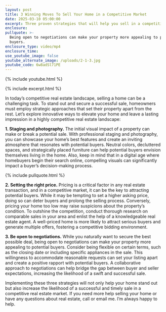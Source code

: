 ```yaml
---
layout: post
title: 3 Winning Moves To Sell Your Home in a Competitive Market
date: 2025-03-10 05:00:00
excerpt: Three proven strategies that will help you sell in a competitive market.
enclosure:
pullquote: >-
  Being open to negotiations can make your property more appealing to potential
  buyers.
enclosure_type: video/mp4
enclosure_time:
use_youtube_image: false
youtube_alternate_image: /uploads/2-1-3.jpg
youtube_code: 6w8adSl71PE
---
```

{% include youtube.html %}

{% include excerpt.html %}

In today’s competitive real estate landscape, selling a home can be a challenging task. To stand out and secure a successful sale, homeowners must employ strategic approaches that set their property apart from the rest. Let’s explore innovative ways to elevate your home and leave a lasting impression in a highly competitive real estate landscape:

**1\. Staging and photography.** The initial visual impact of a property can make or break a potential sale. With professional staging and photography, you can showcase your home’s best features and create an inviting atmosphere that resonates with potential buyers. Neutral colors, decluttered spaces, and strategically placed furniture can help potential buyers envision themselves living in the home. Also, keep in mind that in a digital age where homebuyers begin their search online, compelling visuals can significantly impact a buyer’s decision-making process.

{% include pullquote.html %}

**2\. Setting the right price.** Pricing is a critical factor in any real estate transaction, and in a competitive market, it can be the key to attracting potential buyers. While it may be tempting to set a higher asking price, doing so can deter buyers and prolong the selling process. Conversely, pricing your home too low may raise suspicions about the property’s condition. To outshine the competition, conduct thorough research on comparable sales in your area and enlist the help of a knowledgeable real estate agent. A well-priced home is more likely to attract serious buyers and generate multiple offers, fostering a competitive bidding environment.

**3\. Be open to negotiations.** While you naturally want to secure the best possible deal, being open to negotiations can make your property more appealing to potential buyers. Consider being flexible on certain terms, such as the closing date or including specific appliances in the sale. This willingness to accommodate reasonable requests can set your listing apart and create a positive rapport with potential buyers. A collaborative approach to negotiations can help bridge the gap between buyer and seller expectations, increasing the likelihood of a swift and successful sale.

Implementing these three strategies will not only help your home stand out but also increase the likelihood of a successful and timely sale in a competitive real estate market. If you need more help selling your home or have any questions about real estate, call or email me. I’m always happy to help.